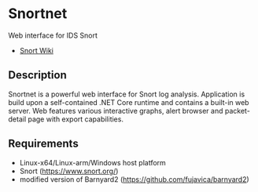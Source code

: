 # Snortnet
Web interface for IDS Snort
* [Snort Wiki](https://github.com/fujavica/Snort.NET/wiki)

## Description
Snortnet is a powerful web interface for Snort log analysis. Application is build upon a self-contained .NET Core runtime 
and contains a built-in web server. Web features various interactive graphs, alert browser and packet-detail page with export capabilities.

## Requirements
* Linux-x64/Linux-arm/Windows host platform
* Snort (https://www.snort.org/)
* modified version of Barnyard2 (https://github.com/fujavica/barnyard2)
